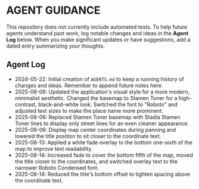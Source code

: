 # AGENT GUIDANCE

This repository does not currently include automated tests. To help future agents understand past work, log notable changes and ideas in the **Agent Log** below. When you make significant updates or have suggestions, add a dated entry summarizing your thoughts.

## Agent Log
- 2024-05-22: Initial creation of `AGENTS.md` to keep a running history of changes and ideas. Remember to append future notes here.
- 2025-08-06: Updated the application's visual style for a more modern, minimalist aesthetic. Changed the basemap to Stamen Toner for a high-contrast, black-and-white look. Switched the font to "Roboto" and adjusted text sizes to make the place name more prominent.
- 2025-08-06: Replaced Stamen Toner basemap with Stadia Stamen Toner lines to display only street lines for an even cleaner appearance.
- 2025-08-06: Display map center coordinates during panning and lowered the title position to sit closer to the coordinate text.
- 2025-08-13: Applied a white fade overlay to the bottom one-sixth of the map to improve text readability.
- 2025-08-14: Increased fade to cover the bottom fifth of the map, moved the title closer to the coordinates, and switched overlay text to the narrower Roboto Condensed font.
- 2025-08-14: Reduced the title's bottom offset to tighten spacing above the coordinate text.
